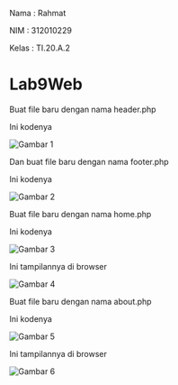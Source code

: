 Nama : Rahmat

NIM : 312010229

Kelas : TI.20.A.2

# Lab9Web

Buat file baru dengan nama header.php

Ini kodenya

![Gambar 1](../screenshot/ss1a.png)

Dan buat file baru dengan nama footer.php

Ini kodenya

![Gambar 2](../screenshot/ss1b.png)

Buat file baru dengan nama home.php

Ini kodenya

![Gambar 3](../screenshot/ss1c.png)

Ini tampilannya di browser

![Gambar 4](../screenshot/ss1f.png)

Buat file baru dengan nama about.php

Ini kodenya

![Gambar 5](../screenshot/ss1e.png)

Ini tampilannya di browser

![Gambar 6](../screenshot/ss1d.png)
